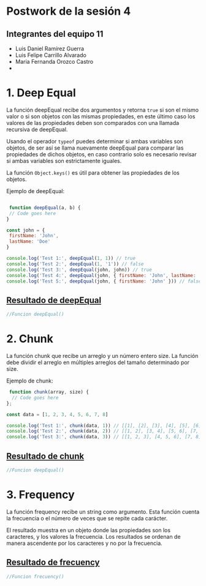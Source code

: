 # Postwork de la sesión 4

## Integrantes del equipo 11

- Luis Daniel Ramírez Guerra
- Luis Felipe Carrillo Alvarado
- Maria Fernanda Orozco Castro
-


# 1. Deep Equal
La función deepEqual recibe dos argumentos y retorna `true` si son el mismo valor o si son objetos con las mismas propiedades, en este último caso los valores de las propiedades deben son comparados con una
llamada recursiva de deepEqual.

Usando el operador `typeof` puedes determinar si ambas variables son objetos, de ser así se llama nuevamente deepEqual para comparar las propiedades de dichos objetos, en caso contrario solo es necesario revisar si ambas variables son estrictamente iguales.

La función `Object.keys()` es útil para obtener las propiedades de los objetos.

Ejemplo de deepEqual:

```javascript

 function deepEqual(a, b) {
 // Code goes here
}

const john = {
 firstName: 'John',
 lastName: 'Doe'
}

console.log('Test 1:', deepEqual(1, 1)) // true
console.log('Test 2:', deepEqual(1, '1')) // false
console.log('Test 3:', deepEqual(john, john)) // true
console.log('Test 4:', deepEqual(john, { firstName: 'John', lastName: 'Doe' })) // true
console.log('Test 5:', deepEqual(john, { firstName: 'John' })) // false
```

## [Resultado de deepEqual](./deepEqual.js)

<!-- Aqui va el resultado de la funcion -->

```javascript
//Funcion deepEqual()

```


# 2. Chunk
La función chunk que recibe un arreglo y un número entero size. La función debe dividir el arreglo en múltiples arreglos del tamaño determinado por size.

Ejemplo de chunk:

```javascript
 function chunk(array, size) {
  // Code goes here
};

const data = [1, 2, 3, 4, 5, 6, 7, 8]

console.log('Test 1:', chunk(data, 1)) // [[1], [2], [3], [4], [5], [6], [7], [8]]
console.log('Test 2:', chunk(data, 2)) // [[1, 2], [3, 4], [5, 6], [7, 8]]
console.log('Test 3:', chunk(data, 3)) // [[1, 2, 3], [4, 5, 6], [7, 8]]
```

## [Resultado de chunk](./chunk.js)

<!-- Aqui va el resultado de la funcion -->

```javascript
//Funcion deepEqual()

```


# 3. Frequency
La función frequency recibe un string como argumento. Esta función cuenta la frecuencia o el número de veces que se repite cada carácter.

El resultado muestra en un objeto donde las propiedades son los caracteres, y los valores la frecuencia. Los resultados se ordenan de manera ascendente por los caracteres y no por la frecuencia.

## [Resultado de frecuency](./frecuency.js)

<!-- Aqui va el resultado de la funcion -->

```javascript
//Funcion frecuency()

```


